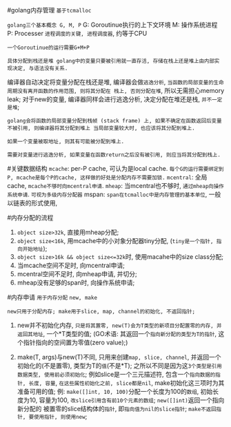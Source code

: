 #golang内存管理
`基于tcmalloc`

`golang三个基本概念 G, M, P`
 G: Goroutinue执行的上下文环境
 M: 操作系统进程
 P: Processer `进程调度的关键, 进程调度器`, 约等于CPU

`一个Goroutinue的运行需要G+M+P`

`具体分配到栈还是堆
  golang中的变量只要被引用就一直存活, 存储在栈上还是堆上由内部实现决定, 与语法没有关系.`

 编译器自动决定将变量分配在栈还是堆, 编译器会做`逃逸分析`, `当函数的局部变量的生命周期没有离开函数的作用范围, 则将其分配在
 栈上, 否则分配在堆`, 所以无需担心memory leak; 对于new的变量, 编译器同样会进行逃逸分析, 决定分配在堆还是栈, `并不一定是堆`;

`golang会将函数的局部变量分配到栈帧 (stack frame) 上, 如果不确定在函数返回后变量不被引用, 则编译器将其分配到堆上
  当局部变量较大时, 也应该将其分配到堆上.`

`如果一个变量被取地址, 则其有可能被分配到堆上.`

`需要对变量进行逃逸分析, 如果变量在函数return之后没有被引用, 则应当将其分配到栈上.`

#关键数据结构
`mcache`: per-P cache, 可认为是local cache. `每个G的运行需要绑定到P, mcache是每个P的cache, 这样做的好处是分配内存不需要加锁.`
`mcentral`: 全局cache, `mcache不够时向mcentral申请`.
`mheap`: 当mcentral也不够时, `通过mheap向操作系统申请`.
`可视为多级内存分配器`
mspan: `span在tcmalloc中是内存管理的基本单位`, 一般以链表的形式使用,


#内存分配的流程
1. `object size>32k`, 直接用mheap分配;
2. `object size<16k`, 用mcache中的小对象分配器tiny分配, (`tiny是一个指针, 指向开始地址`);
3. `object size>16k && object size<=32k`时, 使用macahe中的size class分配;
4. 当mcache空间不足时, 向mcentral申请;
5. mcentral空间不足时, 向mheap申请, 并切分;
6. mheap没有足够的span时, 向操作系统申请;

#内存申请
`用于内存分配`
`new, make`

`new只用于分配内存; make用于slice, map, channel的初始化, 不返回指针;`

1. new并不初始化内存, `只是将其置零, new(T)会为T类型的新项目分配置零的内存, 并返回其地址`, 一个*T类型的值;
  (GO术语: 其返回一个`指向新分配的类型为T的指针`, 这个指针指向的空间置为零值(zero value);)

2. make(T, args)与new(T)不同, 只用来创建`map, slice, channel`, 并返回一个初始化的(不是置零), 类型为T的`值`(不是*T);
  之所以不同是因为这`3个类型是引用数据类型, 使用前必须初始化`;
  例如slice是一个三元描述符, 包含一个`指向数据的指针, 长度, 容量`, `在这些属性初始化之前, slice都是nil`, make初始化这三项时为其准备可用的值;
  例: `make([]int, 10, 100)`分配一个长度为100的`数组`, 初始长度为10, 容量为100, `改slice引用含有前10个元素的数组`; `new([]int)`返回一个指向新分配的
  被置零的slice结构体的`指针`, 即`指向值为nil的slice指针`;
  `make不返回指针, 要使用指针, 则使用new`;
